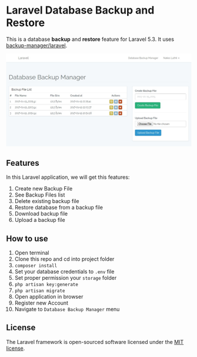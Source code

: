 # Laravel Database Backup and Restore

This is a database **backup** and **restore** feature for Laravel 5.3. It uses [backup-manager/laravel](https://github.com/backup-manager/laravel).

![Laravel Backup Manager](public/imgs/screenshot.jpg)

## Features
In this Laravel application, we will get this features:

1. Create new Backup File
2. See Backup Files list
3. Delete existing backup file
4. Restore database from a backup file
5. Download backup file
6. Upload a backup file

## How to use

1. Open terminal
2. Clone this repo and cd into project folder
3. `composer install`
4. Set your database credentials to `.env` file
5. Set proper permission your `storage` folder
6. `php artisan key:generate`
7. `php artisan migrate`
8. Open application in browser
9. Register new Account
10. Navigate to `Database Backup Manager` menu

## License

The Laravel framework is open-sourced software licensed under the [MIT license](http://opensource.org/licenses/MIT).
